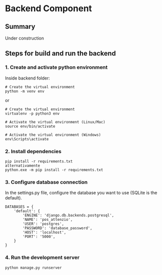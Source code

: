 # Backend Component

## Summary

Under construction

## Steps for build and run the backend


### 1. Create and activate python environment

Inside backend folder:

```
# Create the virtual environment
python -m venv env 
```

or

```
# Create the virtual environment
virtualenv -p python3 env
```

```
# Activate the virtual environment (Linux/Mac)
source env/bin/activate
```

```
# Activate the virtual environment (Windows)
env\Scripts\activate
```

### 2. Install dependencies

```
pip install -r requirements.txt
alternativamente 
python.exe -m pip install -r requirements.txt

```

### 3. Configure database connection

In the settings.py file, configure the database you want to use (SQLite is the default).

```
DATABASES = {
    'default': {
        'ENGINE': 'django.db.backends.postgresql',
        'NAME': 'pos_attenzio',
        'USER': 'postgres',
        'PASSWORD': 'database_password',
        'HOST': 'localhost',
        'PORT': '5000',
    }
}
```

### 4. Run the development server

```
python manage.py runserver
```

